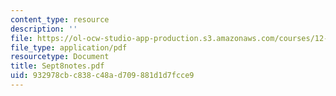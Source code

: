 ```yaml
---
content_type: resource
description: ''
file: https://ol-ocw-studio-app-production.s3.amazonaws.com/courses/12-109-petrology-fall-2005/932978cbc838c48ad709881d1d7fcce9_Sept8notes.pdf
file_type: application/pdf
resourcetype: Document
title: Sept8notes.pdf
uid: 932978cb-c838-c48a-d709-881d1d7fcce9
---
```

